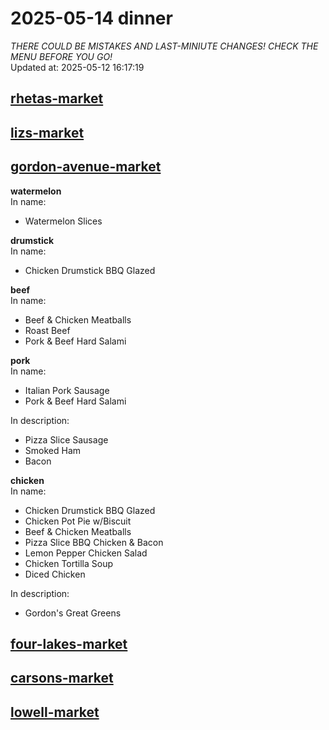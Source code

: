 # 2025-05-14 dinner  
*THERE COULD BE MISTAKES AND LAST-MINIUTE CHANGES! CHECK THE MENU BEFORE YOU GO!*  
Updated at: 2025-05-12 16:17:19  
## [rhetas-market](https://wisc-housingdining.nutrislice.com/menu/rhetas-market/dinner/2025-05-14)  
## [lizs-market](https://wisc-housingdining.nutrislice.com/menu/lizs-market/dinner/2025-05-14)  
## [gordon-avenue-market](https://wisc-housingdining.nutrislice.com/menu/gordon-avenue-market/dinner/2025-05-14)  
**watermelon**  
In name:   
 - Watermelon Slices  
  
**drumstick**  
In name:   
 - Chicken Drumstick BBQ Glazed  
  
**beef**  
In name:   
 - Beef & Chicken Meatballs  
 - Roast Beef  
 - Pork & Beef Hard Salami  
  
**pork**  
In name:   
 - Italian Pork Sausage  
 - Pork & Beef Hard Salami  
  
In description:   
 - Pizza Slice Sausage  
 - Smoked Ham  
 - Bacon  
  
**chicken**  
In name:   
 - Chicken Drumstick BBQ Glazed  
 - Chicken Pot Pie w/Biscuit  
 - Beef & Chicken Meatballs  
 - Pizza Slice BBQ Chicken & Bacon  
 - Lemon Pepper Chicken Salad  
 - Chicken Tortilla Soup  
 - Diced Chicken  
  
In description:   
 - Gordon's Great Greens  
  
## [four-lakes-market](https://wisc-housingdining.nutrislice.com/menu/four-lakes-market/dinner/2025-05-14)  
## [carsons-market](https://wisc-housingdining.nutrislice.com/menu/carsons-market/dinner/2025-05-14)  
## [lowell-market](https://wisc-housingdining.nutrislice.com/menu/lowell-market/dinner/2025-05-14)  
  
